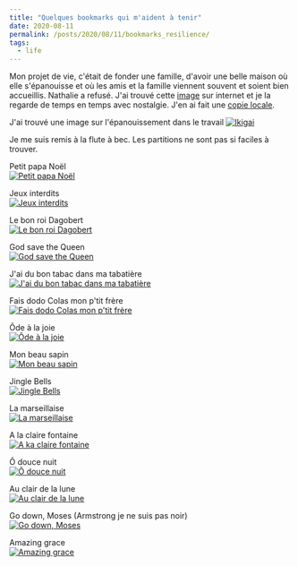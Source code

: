 ```yaml
---
title: "Quelques bookmarks qui m'aident à tenir"
date: 2020-08-11
permalink: /posts/2020/08/11/bookmarks_resilience/
tags:
  - life
---
```

Mon projet de vie, c'était de fonder une famille, d'avoir une belle maison où elle s'épanouisse et où les amis et la famille viennent souvent et soient bien accueillis.
Nathalie a refusé. J'ai trouvé cette [image](https://raw.githubusercontent.com/detain/svg-logos/780f25886640cef088af994181646db2f6b1a3f8/svg/the-simpsons-5.svg) sur internet et je la regarde de temps en temps avec nostalgie. J'en ai fait une [copie locale](/images/the-simpsons-5.svg).

J'ai trouvé une image sur l'épanouissement dans le travail [![Ikigai](/images/ikigai.jpg)](https://salman.io/blog/polymath-playbook/)

Je me suis remis à la flute à bec. Les partitions ne sont pas si faciles à trouver.

Petit papa Noël  
[![Petit papa Noël](/images/flute-petit-papa-noel.webp)](https://www.apprendrelaflute.com/petit-papa-noel-a-la-flute-a-bec)

Jeux interdits  
[![Jeux interdits](/images/flute-jeux-interdits.webp)](https://www.apprendrelaflute.com/melodia-musique-du-film-jeux-interdits-flute-a-bec)

Le bon roi Dagobert  
[![Le bon roi Dagobert](/images/flute-roi-dagobert.webp)](https://www.apprendrelaflute.com/le-bon-roi-dagobert-a-la-flute-a-bec)

God save the Queen  
[![God save the Queen](/images/flute-god-save-the-queen.webp)](https://www.apprendrelaflute.com/god-save-the-queen-a-la-flute-a-bec)

J'ai du bon tabac dans ma tabatière  
[![J'ai du bon tabac dans ma tabatière](/images/flute-du-bon-tabac.webp)](https://www.apprendrelaflute.com/j-ai-du-bon-tabac-dans-ma-tabatiere)

Fais dodo Colas mon p'tit frère  
[![Fais dodo Colas mon p'tit frère](/images/flute-colas-mon-ptit-frere.webp)](https://www.apprendrelaflute.com/fais-dodo-colas-mon-p-tit-frere)

Ôde à la joie  
[![Ôde à la joie](/images/flute-ode-a-la-joie.webp)](https://www.apprendrelaflute.com/lecon-6-ode-a-la-joie)

Mon beau sapin  
[![Mon beau sapin](/images/flute-mon-beau-sapin.webp)](https://www.apprendrelaflute.com/mon-beau-sapin-a-la-flute-a-bec)

Jingle Bells  
[![Jingle Bells](/images/flute-jingle-bells.webp)](https://www.apprendrelaflute.com/jingle-bells-a-la-flute-a-bec)

La marseillaise  
[![La marseillaise](/images/flute-marseillaise.webp)](https://www.apprendrelaflute.com/la-marseillaise-a-la-flute-a-bec)

A la claire fontaine  
[![A ka claire fontaine](/images/flute-claire-fontaine.webp)](https://www.apprendrelaflute.com/a-la-claire-fontaine-a-la-flute-a-bec)

Ô douce nuit  
[![Ô douce nuit](/images/flute-o-douce-nuit.webp)](https://www.apprendrelaflute.com/o-douce-nuit-a-la-flute-a-bec)

Au clair de la lune  
[![Au clair de la lune](/images/flute-au-clair-de-la-lune.webp)](https://www.apprendrelaflute.com/lecon-2-au-clair-de-la-lune)

Go down, Moses (Armstrong je ne suis pas noir)  
[![Go down, Moses](/images/flute-go-down-moses.webp)](https://www.apprendrelaflute.com/go-down-moses-a-la-flute-a-bec)

Amazing grace   
[![Amazing grace](/images/flute-amazing-grace.webp)](https://www.apprendrelaflute.com/amazing-grace-a-la-flute-a-bec)